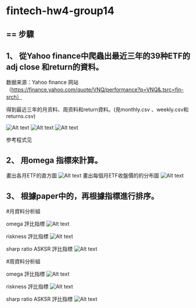 # fintech-hw4-group14
==
步驟
---
1、 從Yahoo finance中爬蟲出最近三年的39种ETF的adj close 和return的資料。
----

数据来源：Yahoo finance 网站（https://finance.yahoo.com/quote/VNQ/performance?p=VNQ&.tsrc=fin-srch）

得到最近三年的月资料、周资料和return資料。(見monthly.csv 、weekly.csv和 returns.csv)

![Alt text](https://github.com/gongfangntu/fintech-hw4/blob/master/images/monthly.png)
![Alt text](https://github.com/gongfangntu/fintech-hw4/blob/master/images/weekly.png)
![Alt text](https://github.com/gongfangntu/fintech-hw4/blob/master/images/return%20.png)

参考程式见

2、 用omega 指標來計算。
---
畫出各月ETF的直方圖
![Alt text](https://github.com/gongfangntu/fintech-hw4/blob/master/images/hisrogram%E5%9C%96%E7%89%87.png)
畫出每個月ETF收盤價的的分布圖
![Alt text](https://github.com/gongfangntu/fintech-hw4/blob/master/images/pdf%E5%88%86%E5%B8%83%E5%9C%96.png)


3、 根據paper中的，再根據指標進行排序。
---
#月資料分析組  

omega 評比指標
![Alt text](https://github.com/gongfangntu/fintech-hw4/blob/master/images/omega-ranking.png)

riskness 評比指標
![Alt text](https://github.com/gongfangntu/fintech-hw4/blob/master/images/riskness-ranking.png)

sharp ratio ASKSR 評比指標
![Alt text](https://github.com/gongfangntu/fintech-hw4/blob/master/images/ASKSR-ranking.png)

#周資料分析組  

omega 評比指標
![Alt text](https://github.com/gongfangntu/fintech-hw4/blob/master/images/omega-weekly.png)

riskness 評比指標
![Alt text](https://github.com/gongfangntu/fintech-hw4/blob/master/images/riskness-week.png)

sharp ratio ASKSR 評比指標
![Alt text](https://github.com/gongfangntu/fintech-hw4/blob/master/images/sharp%EF%BC%8Dweekly.png)



